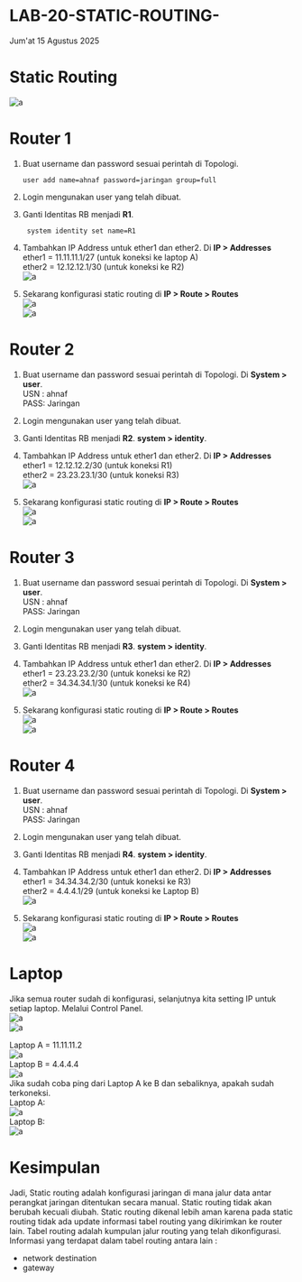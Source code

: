 # LAB-20-STATIC-ROUTING-
Jum'at 15 Agustus 2025

# Static Routing
  ![a](IMAGES/asdfg.png)  
  
# Router 1
  1. Buat username dan password sesuai perintah di Topologi.  

         user add name=ahnaf password=jaringan group=full  
  2. Login mengunakan user yang telah dibuat.  
  3. Ganti Identitas RB menjadi **R1**.  

          system identity set name=R1
  4. Tambahkan IP Address untuk ether1 dan ether2. Di **IP > Addresses**
     ether1 = 11.11.11.1/27 (untuk koneksi ke laptop A)  
     ether2 = 12.12.12.1/30 (untuk koneksi ke R2)  
  ![a](IMAGES/ipr1.PNG)  
  5. Sekarang konfigurasi static routing di **IP > Route > Routes**  
  ![a](IMAGES/iprutr1.PNG)  
  ![a](IMAGES/iprutr11.PNG)  
  
# Router 2  
  1. Buat username dan password sesuai perintah di Topologi. Di **System > user**.  
     USN : ahnaf  
     PASS: Jaringan   
  2. Login mengunakan user yang telah dibuat.  
  3. Ganti Identitas RB menjadi **R2**.  **system > identity**.  
  4. Tambahkan IP Address untuk ether1 dan ether2. Di **IP > Addresses**  
     ether1 = 12.12.12.2/30 (untuk koneksi  R1)  
     ether2 = 23.23.23.1/30 (untuk koneksi  R3)  
  ![a](IMAGES/ipr2.PNG)  
  
  5. Sekarang konfigurasi static routing di **IP > Route > Routes**  
  ![a](IMAGES/iprutr2.png)  
  ![a](IMAGES/iprutr22.png)  

# Router 3
  1. Buat username dan password sesuai perintah di Topologi. Di **System > user**.  
     USN : ahnaf  
     PASS: Jaringan   
  2. Login mengunakan user yang telah dibuat.  
  3. Ganti Identitas RB menjadi **R3**.  **system > identity**.  
  4. Tambahkan IP Address untuk ether1 dan ether2. Di **IP > Addresses**  
     ether1 = 23.23.23.2/30 (untuk koneksi ke R2)  
     ether2 = 34.34.34.1/30 (untuk koneksi ke R4)  
  ![a](IMAGES/ipr3.PNG)  
  
  5. Sekarang konfigurasi static routing di **IP > Route > Routes**  
  ![a](IMAGES/iprutr3.png)  
  ![a](IMAGES/iprutr33.png)  

# Router 4  
  1. Buat username dan password sesuai perintah di Topologi. Di **System > user**.  
     USN : ahnaf  
     PASS: Jaringan   
  2. Login mengunakan user yang telah dibuat.  
  3. Ganti Identitas RB menjadi **R4**.  **system > identity**.  
  4. Tambahkan IP Address untuk ether1 dan ether2. Di **IP > Addresses**  
     ether1 = 34.34.34.2/30 (untuk koneksi ke R3)  
     ether2 = 4.4.4.1/29 (untuk koneksi ke Laptop B)  
  ![a](IMAGES/ipr4.PNG)  
  
  5. Sekarang konfigurasi static routing di **IP > Route > Routes**  
  ![a](IMAGES/iprutr4.PNG)  
  ![a](IMAGESiprutr44.PNG)  
  
# Laptop  
  Jika semua router sudah di konfigurasi, selanjutnya kita setting IP untuk setiap laptop. Melalui Control Panel.  
  ![a](IMAGES/cp1.PNG)  
  ![a](IMAGES/cp2.PNG)  
    
  Laptop A = 11.11.11.2   
  ![a](IMAGES/pc2.PNG)  
  Laptop B = 4.4.4.4  
  ![a](IMAGES/pc1.PNG)  
  Jika sudah coba ping dari Laptop A ke B dan sebaliknya, apakah sudah terkoneksi.  
  Laptop A:  
  ![a](IMAGES/cmdss.png)  
  Laptop B:  
  ![a](IMAGES/cmdsd.PNG)  
  
# Kesimpulan
  Jadi, Static routing adalah konfigurasi jaringan di mana jalur data antar perangkat jaringan ditentukan secara manual. Static routing tidak akan berubah kecuali diubah. Static routing dikenal lebih aman karena pada static routing tidak ada update informasi tabel routing yang dikirimkan ke router lain. Tabel routing adalah kumpulan jalur routing yang telah dikonfigurasi. Informasi yang terdapat dalam tabel routing antara lain :  
 - network destination  
 - gateway
